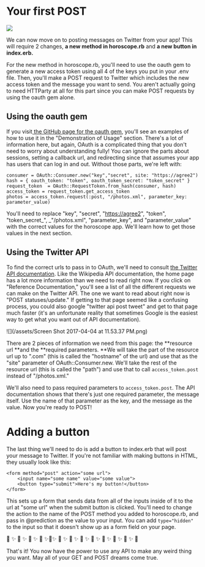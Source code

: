 # Your first POST
![](/assets/post.png)

We can now move on to posting messages on Twitter from your app! This will require 2 changes, **a new method in horoscope.rb** and **a new button in index.erb.**

For the new method in horoscope.rb, you'll need to use the oauth gem to generate a new access token using all 4 of the keys you put in your .env file. Then, you'll make a POST request to Twitter which includes the new access token and the message you want to send. You aren't actually going to need HTTParty at all for this part since you can make POST requests by using the oauth gem alone.

## Using the oauth gem

If you visit[ the GitHub page for the oauth gem](https://github.com/oauth-xx/oauth-ruby), you'll see an examples of how to use it in the "Demonstration of Usage" section. There's a lot of information here, but again, OAuth is a complicated thing that you don't need to worry about understanding fully! You can ignore the parts about sessions, setting a callback url, and redirecting since that assumes your app has users that can log in and out. Without those parts, we're left with:

```
consumer = OAuth::Consumer.new("key","secret", site: "https://agree2")
hash = { oauth_token: "token", oauth_token_secret: "token_secret" }
request_token  = OAuth::RequestToken.from_hash(consumer, hash)
access_token = request_token.get_access_token
photos = access_token.request(:post, "/photos.xml", parameter_key: parameter_value)
```

You'll need to replace "key", "secret", "[https://agree2](https://dev.twitter.com/rest/reference/post/statuses/update)", "token", "token\_secret_", _"/photos.xml", "parameter\_key", and "parameter\_value" with the correct values for the horoscope app. We'll learn how to get those values in the next section.

## Using the Twitter API

To find the correct urls to pass in to OAuth, we'll need to consult [the Twitter API documentation](https://dev.twitter.com/rest/public). Like the Wikipedia API documentation, the home page has a lot more information than we need to read right now. If you click on "Reference Documentation," you'll see a list of all the different requests we can make on the Twitter API. The one we want to read about right now is "POST statuses/update." If getting to that page seemed like a confusing process, you could also google "twitter api post tweet" and get to that page much faster \(it's an unfortunate reality that sometimes Google is the easiest way to get what you want out of API documentation\).

![](/assets/Screen Shot 2017-04-04 at 11.53.37 PM.png)

There are 2 pieces of information we need from this page: the **resource url **and the **required parameters. **We will take the part of the resource url up to ".com" \(this is called the "hostname" of the url\) and use that as the "site" parameter of OAuth::Consumer.new. We'll take the rest of the resource url \(this is called the "path"\)  and use that to call `access_token.post` instead of "/photos.xml."

We'll also need to pass required parameters to `access_token.post`. The API documentation shows that there's just one required parameter, the message itself. Use the name of that parameter as the key, and the message as the value. Now you're ready to POST!

# Adding a button

The last thing we'll need to do is add a button to index.erb that will post your message to Twitter. If you're not familiar with making buttons in HTML, they usually look like this:

```
<form method="post" action="some url">
    <input name="some name" value="some value">
    <button type="submit">Here's my button!</button>
</form>
```

This sets up a form that sends data from all of the inputs inside of it to the url at "some url" when the submit button is clicked. You'll need to change the action to the name of the POST method you added to horoscope.rb, and pass in @prediction as the value to your input. You can add `type="hidden"` to the input so that it doesn't show up as a form field on your page.

🤖 ✨ 🤖 ✨ 🤖 ✨ 🤖 ✨🤖✨ 🤖 ✨ 🤖 ✨ 🤖 ✨ 🤖 ✨ 🤖 ✨ 🤖 ✨ 🤖 ✨ 🤖 

That's it! You now have the power to use any API to make any weird thing you want. May all of your GET and POST dreams come true.

